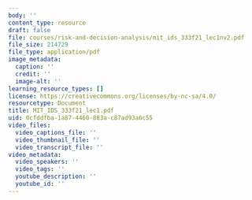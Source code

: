 ```yaml
---
body: ''
content_type: resource
draft: false
file: courses/risk-and-decision-analysis/mit_ids_333f21_lec1nv2.pdf
file_size: 214729
file_type: application/pdf
image_metadata:
  caption: ''
  credit: ''
  image-alt: ''
learning_resource_types: []
license: https://creativecommons.org/licenses/by-nc-sa/4.0/
resourcetype: Document
title: MIT_IDS_333f21_lec1.pdf
uid: 0cfddfba-1a87-4460-883a-c87ad93a6c55
video_files:
  video_captions_file: ''
  video_thumbnail_file: ''
  video_transcript_file: ''
video_metadata:
  video_speakers: ''
  video_tags: ''
  youtube_description: ''
  youtube_id: ''
---
```

